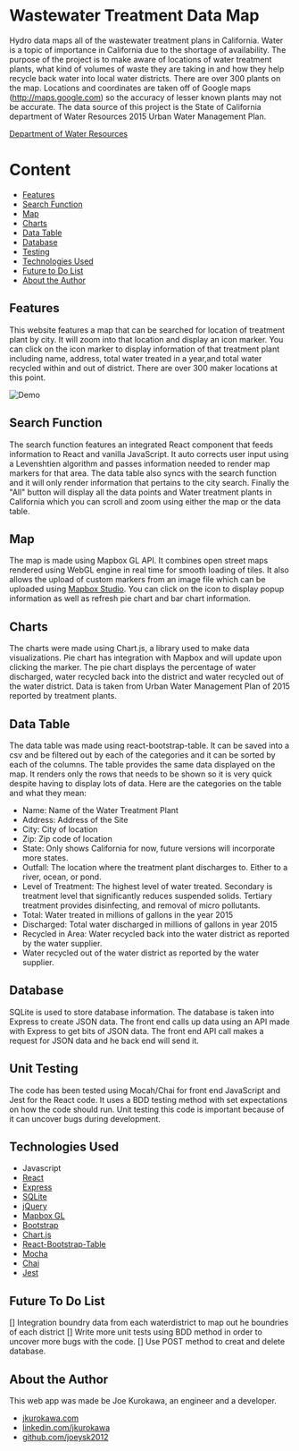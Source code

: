 # Wastewater Treatment Data Map

Hydro data maps all of the wastewater treatment plans in California. Water is a topic of importance in California due to the shortage of availability. The purpose of the project is to make aware of locations of water treatment plants, what kind of volumes of waste they are taking in and how they help recycle back water into local water districts. There are over 300 plants on the map. Locations and coordinates are taken off of Google maps (http://maps.google.com) so the accuracy of lesser known plants may not be accurate. The data source of this project is the State of California department of Water Resources 2015 Urban Water Management Plan.

[Department of Water Resources](http://www.water.ca.gov/urbanwatermanagement/uwmp2015.cfm)

# Content

- [Features](#features)
- [Search Function](#searchfunction)
- [Map](#map)
- [Charts](#charts)
- [Data Table](#datatable)
- [Database](#database)
- [Testing](#testing)
- [Technologies Used](#technologiesused)
- [Future to Do List](#todo)
- [About the Author](#about)



## <a name="features"></a>Features
This website features a map that can be searched for location of treatment plant by city. It will zoom into that location and display an icon marker. You can click on the icon marker to display information of that treatment plant including name, address, total water treated in a year,and total water recycled within and out of district. There are over 300 maker locations at this point.


![Demo](http://i.imgur.com/rx5bwCY.gif)



## <a name="searchfunction"></a>Search Function
The search function features an integrated React component that feeds information to React and vanilla JavaScript. It auto corrects user input using a Levenshtien algorithm and passes information needed to render map markers for that area. The data table also syncs with the search function and it will only render information that pertains to the city search. Finally the "All" button will display all the data points and Water treatment plants in California which you can scroll and zoom using either the map or the data table.

## <a name="map"></a>Map
The map is made using Mapbox GL API. It combines open street maps rendered using WebGL engine in real time for smooth loading of tiles. It also allows the upload of custom markers from an image file which can be uploaded using [Mapbox Studio](https://www.mapbox.com/mapbox-studio/). You can click on the icon to display popup information as well as refresh pie chart and bar chart information.

## <a name="Charts"></a>Charts
The charts were made using Chart.js, a library used to make data visualizations. Pie chart has integration with Mapbox and will update upon clicking the marker. The pie chart displays the percentage of water discharged, water recycled back into the district and water recycled out of the water district. Data is taken from Urban Water Management Plan of 2015 reported by treatment plants.

## <a name="Data Table"></a>Data Table
The data table was made using react-bootstrap-table. It can be saved into a csv and be filtered out by each of the categories and it can be sorted by each of the columns. The table provides the same data displayed on the map. It renders only the rows that needs to be shown so it is very quick despite having to display lots of data. Here are the categories on the table and what they mean:
- Name: Name of the Water Treatment Plant
- Address: Address of the Site
- City: City of location
- Zip: Zip code of location
- State: Only shows California for now, future versions will incorporate more states.
- Outfall: The location where the treatment plant discharges to. Either to a river, ocean, or pond.
- Level of Treatment: The highest level of water treated. Secondary is treatment level that significantly reduces suspended solids. Tertiary treatment provides disinfecting, and removal of micro pollutants.
- Total: Water treated in millions of gallons in the year 2015
- Discharged: Total water discharged in millions of gallons in year 2015
- Recycled in Area: Water recycled back into the water district as reported by the water supplier.
- Water recycled out of the water district as reported by the water supplier.


## <a name="Database"></a>Database
SQLite is used to store database information. The database is taken into Express to create JSON data.  The front end calls up data using an API made with Express to get bits of JSON data. The front end API call makes a request for JSON data and he back end will send it.


## <a name="testing"></a>Unit Testing
The code has been tested using Mocah/Chai for front end JavaScript and Jest for the React code. It uses a BDD testing method with set expectations on how the code should run. Unit testing this code is important because of it can uncover bugs during development.

## <a name="technologiesused"></a>Technologies Used

- Javascript
- [React](https://facebook.github.io/react/)
- [Express](https://expressjs.com/)
- [SQLite](https://www.sqlite.org/)
- [jQuery](https://jquery.com/)
- [Mapbox GL](https://www.mapbox.com/)
- [Bootstrap](http://getbootstrap.com/)
- [Chart.js](http://www.chartjs.org/)
- [React-Bootstrap-Table](https://allenfang.github.io/react-bootstrap-table/)
- [Mocha](https://mochajs.org/)
- [Chai](http://chaijs.com/)
- [Jest](https://facebook.github.io/jest/)

## <a name="todo"></a>Future To Do List

[] Integration boundry data from each waterdistrict to map out he boundries of each district
[] Write more unit tests using BDD method in order to uncover more bugs with the code.
[] Use POST method to creat and delete database.

## <a name="about"></a>About the Author
This web app was made be Joe Kurokawa, an engineer and a developer.
- [jkurokawa.com](http://jkurokawa.com)
- [linkedin.com/jkurokawa](https://www.linkedin.com/in/joekurokawa/)
- [github.com/joeysk2012](http://github.com/joeysk2012)
